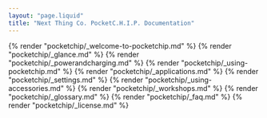 ```yaml
---
layout: "page.liquid"
title: "Next Thing Co. PocketC.H.I.P. Documentation"
---
```


{% render "pocketchip/_welcome-to-pocketchip.md" %}
{% render "pocketchip/_glance.md" %}
{% render "pocketchip/_powerandcharging.md" %}
{% render "pocketchip/_using-pocketchip.md" %}
{% render "pocketchip/_applications.md" %}
{% render "pocketchip/_settings.md" %}
{% render "pocketchip/_using-accessories.md" %}
{% render "pocketchip/_workshops.md" %}
{% render "pocketchip/_glossary.md" %}
{% render "pocketchip/_faq.md" %}
{% render "pocketchip/_license.md" %}
